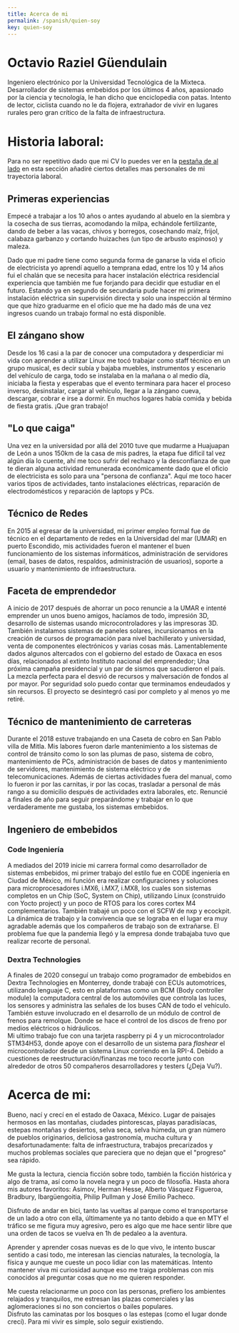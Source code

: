 ```yaml
---
title: Acerca de mi
permalink: /spanish/quien-soy
key: quien-soy
---
```


# Octavio Raziel Güendulain
Ingeniero electrónico por la Universidad Tecnológica de la Mixteca.
Desarrollador de sistemas embebidos por los últimos 4 años, apasionado por la ciencia y tecnología, le han dicho que enciclopedia con patas. Intento de
lector, ciclista cuando no le da flojera, extrañador de vivir en lugares rurales pero gran crítico de la falta de infraestructura.

# Historia laboral:
Para no ser repetitivo dado que mi CV lo puedes ver en la [pestaña de al lado](/about.md) en esta sección añadiré ciertos detalles mas personales de mi trayectoria laboral.

## Primeras experiencias
 Empecé a trabajar a los 10 años o antes ayudando al abuelo en la siembra y la cosecha de sus tierras, acomodando la milpa, echándole fertilizante, dando de beber a las vacas, chivos y borregos, cosechando maíz, frijol, calabaza garbanzo y cortando huizaches (un tipo de arbusto espinoso) y maleza.

Dado que mi padre tiene como segunda forma de ganarse la vida el oficio de electricista yo aprendí aquello a temprana edad, entre los 10 y 14 años fui el chalán que se necesita para hacer instalación eléctrica residencial experiencia que también me fue forjando para decidir que estudiar en el futuro. Estando ya en segundo de secundaria pude hacer mi primera instalación eléctrica sin supervisión directa y solo una inspección al término que que hizo graduarme en el oficio que me ha dado más de una vez ingresos cuando un trabajo formal no está disponible.

## El zángano show
Desde los 16 casi a la par de conocer una computadora y desperdiciar mi vida con aprender a utilizar Linux me tocó trabajar como staff técnico en un grupo musical, es decir subía y bajaba muebles, instrumentos y escenario del vehículo de carga, todo se instalaba en la mañana o al medio día, iniciaba la fiesta y esperabas que el evento terminara para hacer el proceso inverso, desinstalar,  cargar al vehículo, llegar a la zángano cueva, descargar, cobrar e irse a dormir. En muchos logares había comida y bebida de fiesta gratis. ¡Que gran trabajo!

## "Lo que caiga"
Una vez en la universidad por allá del 2010  tuve que mudarme a Huajuapan de León  a unos 150km de la casa de mis padres, la etapa fue difícil tal vez algún día lo cuente, ahí me toco sufrir
del rechazo y la desconfianza de que te dieran alguna actividad remunerada económicamente dado que el oficio de electricista es solo para una "persona de confianza".
Aquí me toco hacer varios tipos de actividades, tanto instalaciones eléctricas, reparación de electrodomésticos y reparación de laptops y PCs. 

## Técnico de Redes
En 2015 al egresar de la universidad, mi primer empleo formal fue de técnico en el departamento de redes en la Universidad del mar (UMAR) en puerto Escondido, 
mis actividades fueron el mantener el buen funcionamiento de los sistemas informáticos, administración de servidores (email, bases de datos, respaldos, administración de usuarios), soporte a usuario y mantenimiento de infraestructura.

## Faceta de emprendedor
A inicio de 2017 después de ahorrar un poco renuncie a la UMAR e intenté emprender un unos bueno amigos, hacíamos de todo, impresión 3D, desarrollo de sistemas usando microcontroladores y las impresoras 3D. 
También instalamos sistemas de paneles solares, incursionamos en la creación de cursos de programación para nivel bachillerato y universidad, venta de componentes electrónicos y varias cosas más. 
Lamentablemente dados algunos altercados con el gobierno del estado de Oaxaca en esos días, relacionados al extinto Instituto nacional del emprendedor; Una próxima campaña presidencial y un par de sismos que sacudieron el país. La mezcla perfecta para el desvió de recursos y malversación de fondos al por mayor. Por seguridad solo puedo contar que terminamos endeudados y sin recursos.   El proyecto se desintegró casi por completo y al menos yo me retiré.

## Técnico de mantenimiento de carreteras
Durante el 2018 estuve trabajando en una Caseta de cobro en San Pablo villa de Mitla. Mis labores fueron darle mantenimiento a los sistemas de control de tránsito
como lo son las plumas de paso, sistema de cobro, mantenimiento de PCs, administración de bases de datos y mantenimiento de servidores, mantenimiento de sistema
eléctrico y de telecomunicaciones. Además de ciertas actividades fuera del manual, como lo fueron ir por las carnitas, ir por las cocas, trasladar a personal de más rango a su domicilio después de actividades extra laborales, etc.  Renuncié a finales de año para seguir preparándome y trabajar en lo que verdaderamente me gustaba, los sistemas embebidos. 

## Ingeniero de embebidos 
### Code Ingeniería
A mediados del 2019 inicie mi carrera formal como desarrollador de sistemas embebidos, mi primer trabajo del estilo fue en CODE ingeniería en Ciudad de México, mi función era realizar configuraciones y soluciones para microprocesadores i.MX6, i.MX7, i.MX8, los cuales son sistemas completos en un Chip (SoC, System on Chip), utilizando Linux (construido con Yocto project) y un poco de RTOS para los cores cortex M4 complementarios. También trabajé un poco con el SCFW de nxp y ecockpit. La dinámica de trabajo y la convivencia que se lograba en el lugar era muy agradable además que los compañeros de trabajo son de extrañarse. El problema fue que la pandemia llegó y la empresa donde trabajaba tuvo que realizar recorte de personal.   

### Dextra Technologies
A finales de 2020 conseguí un trabajo como programador de embebidos en Dextra Technologies en Monterrey, donde trabajé con ECUs automotrices, utilizando lenguaje C, esto en plataformas como un BCM (Body controller module) la computadora central de los automóviles que controla las luces, los sensores y administra las señales de los buses CAN de todo el vehículo. 
También estuve involucrado en el desarrollo de un módulo de control de frenos para remolque. Donde se hace el control de los discos de
freno por medios eléctricos o hidráulicos.   
Mi ultimo trabajo fue con una tarjeta raspberry pi 4 y un microcontrolador STM34H53, donde apoye con el desarrollo de un sistema para *flashear* el microcontrolador desde un sistema Linux corriendo en la RPI-4.
Debido a cuestiones de reestructuración/finanzas me toco recorte junto con alrededor de otros 50 compañeros desarrolladores y testers (¿Deja Vu?).

# Acerca de mi:
Bueno, nací y crecí en el estado de Oaxaca, México. Lugar de paisajes hermosos en las montañas, ciudades pintorescas, playas paradisíacas, estepas montañas y desiertos,
selva seca, selva húmeda, un gran número de pueblos originarios, deliciosa gastronomía, mucha cultura y desafortunadamente: falta de infraestructura, trabajos precarizados y muchos problemas sociales que pareciera que no dejan que el "progreso" sea rápido.   

Me gusta la lectura, ciencia ficción sobre todo, también la ficción histórica y algo de trama, así como la novela negra y un poco de filosofía. Hasta ahora mis autores favoritos: Asimov, Herman Hesse, Alberto Vásquez Figueroa, Bradbury, Ibargüengoitia, Philip Pullman y José Emilio Pacheco.   

Disfruto de andar en bici, tanto las vueltas al parque como el transportarse de un lado a otro con ella, últimamente ya no tanto debido a que en MTY el tráfico 
se me figura muy agresivo, pero es algo que me hace sentir libre que una orden de tacos se vuelva en 1h de pedaleo a la aventura.

Aprender y aprender cosas nuevas es de lo que vivo, le intento buscar sentido a casi todo, me interesan las ciencias naturales, la tecnología, la física y aunque me cueste un poco lidiar con las matemáticas. Intento mantener viva mi curiosidad aunque eso me traiga problemas con mis conocidos al preguntar cosas que no me quieren responder.    

Me cuesta relacionarme un poco con las personas, prefiero los ambientes relajados y tranquilos, me estresan  las plazas comerciales y las aglomeraciones si no son conciertos o bailes populares.   
Disfruto las caminatas por los bosques o las estepas (como el lugar donde crecí). Para mi vivir es simple, solo seguir existiendo.   
